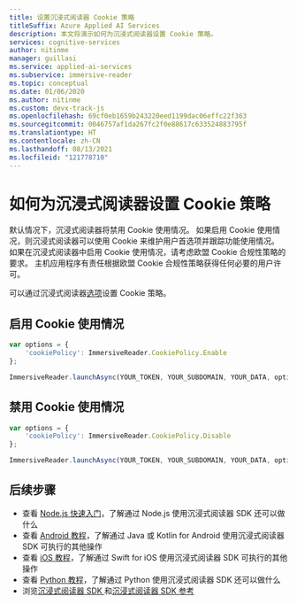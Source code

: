 ```yaml
---
title: 设置沉浸式阅读器 Cookie 策略
titleSuffix: Azure Applied AI Services
description: 本文将演示如何为沉浸式阅读器设置 Cookie 策略。
services: cognitive-services
author: nitinme
manager: guillasi
ms.service: applied-ai-services
ms.subservice: immersive-reader
ms.topic: conceptual
ms.date: 01/06/2020
ms.author: nitinme
ms.custom: devx-track-js
ms.openlocfilehash: 69cf0eb1659b243220eed1199dac06effc22f363
ms.sourcegitcommit: 0046757af1da267fc2f0e88617c633524883795f
ms.translationtype: HT
ms.contentlocale: zh-CN
ms.lasthandoff: 08/13/2021
ms.locfileid: "121778710"
---
```

# <a name="how-to-set-the-cookie-policy-for-the-immersive-reader"></a>如何为沉浸式阅读器设置 Cookie 策略

默认情况下，沉浸式阅读器将禁用 Cookie 使用情况。 如果启用 Cookie 使用情况，则沉浸式阅读器可以使用 Cookie 来维护用户首选项并跟踪功能使用情况。 如果在沉浸式阅读器中启用 Cookie 使用情况，请考虑欧盟 Cookie 合规性策略的要求。 主机应用程序有责任根据欧盟 Cookie 合规性策略获得任何必要的用户许可。

可以通过沉浸式阅读器[选项](../reference.md#options)设置 Cookie 策略。

## <a name="enable-cookie-usage"></a>启用 Cookie 使用情况

```javascript
var options = {
    'cookiePolicy': ImmersiveReader.CookiePolicy.Enable
};

ImmersiveReader.launchAsync(YOUR_TOKEN, YOUR_SUBDOMAIN, YOUR_DATA, options);
```

## <a name="disable-cookie-usage"></a>禁用 Cookie 使用情况

```javascript
var options = {
    'cookiePolicy': ImmersiveReader.CookiePolicy.Disable
};

ImmersiveReader.launchAsync(YOUR_TOKEN, YOUR_SUBDOMAIN, YOUR_DATA, options);
```

## <a name="next-steps"></a>后续步骤

* 查看 [Node.js 快速入门](../quickstarts/client-libraries.md?pivots=programming-language-nodejs)，了解通过 Node.js 使用沉浸式阅读器 SDK 还可以做什么
* 查看 [Android 教程](../how-to-launch-immersive-reader.md)，了解通过 Java 或 Kotlin for Android 使用沉浸式阅读器 SDK 可执行的其他操作
* 查看 [iOS 教程](../how-to-launch-immersive-reader.md)，了解通过 Swift for iOS 使用沉浸式阅读器 SDK 可执行的其他操作
* 查看 [Python 教程](../how-to-launch-immersive-reader.md)，了解通过 Python 使用沉浸式阅读器 SDK 还可以做什么
* 浏览[沉浸式阅读器 SDK ](https://github.com/microsoft/immersive-reader-sdk)和[沉浸式阅读器 SDK 参考](../reference.md)